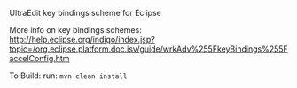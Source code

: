 UltraEdit key bindings scheme for Eclipse

More info on key bindings schemes:
http://help.eclipse.org/indigo/index.jsp?topic=/org.eclipse.platform.doc.isv/guide/wrkAdv%255FkeyBindings%255FaccelConfig.htm

To Build:
run: `mvn clean install`
